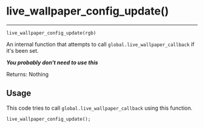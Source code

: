 # live_wallpaper_config_update()
---
`live_wallpaper_config_update(rgb)`

An internal function that attempts to call `global.live_wallpaper_callback` if it's been set. 

***You probably don't need to use this***

Returns: Nothing

## Usage

This code tries to call `global.live_wallpaper_callback` using this function. 

```gml
live_wallpaper_config_update();
```